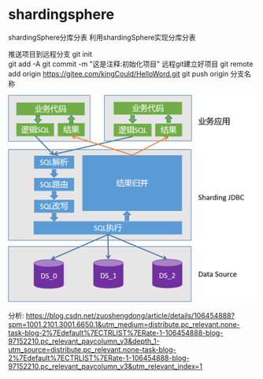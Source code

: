 # shardingsphere
shardingSphere分库分表 
利用shardingSphere实现分库分表

推送项目到远程分支
git init  
git add -A
git commit -m "这是注释:初始化项目"
远程git建立好项目
git remote add origin https://gitee.com/kingCould/HelloWord.git
git push origin 分支名称


![img.png](img.png)

分析:
https://blog.csdn.net/zuoshengdong/article/details/106454888?spm=1001.2101.3001.6650.1&utm_medium=distribute.pc_relevant.none-task-blog-2%7Edefault%7ECTRLIST%7ERate-1-106454888-blog-97152210.pc_relevant_paycolumn_v3&depth_1-utm_source=distribute.pc_relevant.none-task-blog-2%7Edefault%7ECTRLIST%7ERate-1-106454888-blog-97152210.pc_relevant_paycolumn_v3&utm_relevant_index=1
